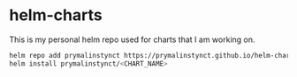 # helm-charts

This is my personal helm repo used for charts that I am working on.

```bash
helm repo add prymalinstynct https://prymalinstynct.github.io/helm-charts/
helm install prymalinstynct/<CHART_NAME>
```
